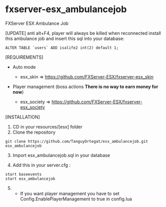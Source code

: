 # fxserver-esx_ambulancejob
FXServer ESX Ambulance Job


[UPDATE]
anti alt+F4, player will always be killed when reconnected
install this ambulance job and insert this sql into your database:

```
ALTER TABLE `users` ADD isalife2 int(2) default 1;
```


[REQUIREMENTS]

* Auto mode
   - esx_skin => https://github.com/FXServer-ESX/fxserver-esx_skin
  
* Player management (boss actions **There is no way to earn money for now**)
  * esx_society => https://github.com/FXServer-ESX/fxserver-esx_society

[INSTALLATION]

1) CD in your resources/[esx] folder
2) Clone the repository
```
git clone https://github.com/TanguyOrtegat/esx_ambulancejob.git esx_ambulancejob
```
3) Import esx_ambulancejob.sql in your database

4) Add this in your server.cfg :

```
start baseevents
start esx_ambulancejob
```
5) * If you want player management you have to set Config.EnablePlayerManagement to true in config.lua

